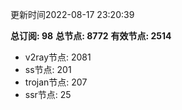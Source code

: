 更新时间2022-08-17 23:20:39

**总订阅: 98**
**总节点: 8772**
**有效节点: 2514**
- v2ray节点: 2081
- ss节点: 201
- trojan节点: 207
- ssr节点: 25
